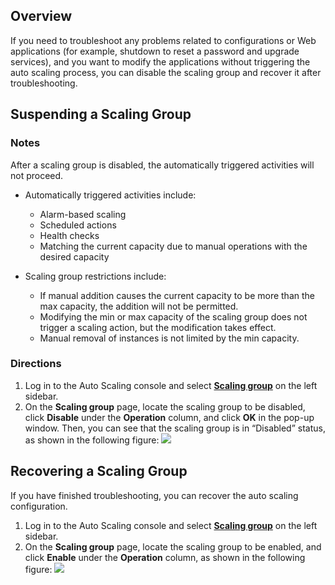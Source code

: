 ## Overview

If you need to troubleshoot any problems related to configurations or Web applications (for example, shutdown to reset a password and upgrade services), and you want to modify the applications without triggering the auto scaling process, you can disable the scaling group and recover it after troubleshooting.

## Suspending a Scaling Group

### Notes
After a scaling group is disabled, the automatically triggered activities will not proceed.

- Automatically triggered activities include:
	- Alarm-based scaling
	- Scheduled actions
	- Health checks
	- Matching the current capacity due to manual operations with the desired capacity

- Scaling group restrictions include:
	- If manual addition causes the current capacity to be more than the max capacity, the addition will not be permitted.
	- Modifying the min or max capacity of the scaling group does not trigger a scaling action, but the modification takes effect.
	- Manual removal of instances is not limited by the min capacity.


### Directions
1. Log in to the Auto Scaling console and select **[Scaling group](https://console.cloud.tencent.com/autoscaling/group)** on the left sidebar.
2. On the **Scaling group** page, locate the scaling group to be disabled, click **Disable** under the **Operation** column, and click **OK** in the pop-up window.
Then, you can see that the scaling group is in “Disabled” status, as shown in the following figure:
![](https://main.qcloudimg.com/raw/d34a4b7ad48d5d23620d3e9dbd4afa5e.png)

## Recovering a Scaling Group

If you have finished troubleshooting, you can recover the auto scaling configuration.

1. Log in to the Auto Scaling console and select **[Scaling group](https://console.cloud.tencent.com/autoscaling/group)** on the left sidebar.
2. On the **Scaling group** page, locate the scaling group to be enabled, and click **Enable** under the **Operation** column, as shown in the following figure:
![](https://main.qcloudimg.com/raw/216fbb71a440af2e1453537531cc0cc1.png)


